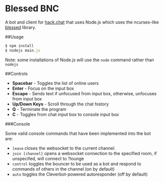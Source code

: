 # Blessed BNC

A bot and client for <a href="https://github.com/AndrewBelt/hack.chat">hack.chat</a> that uses Node.js which uses the ncurses-like <a href="https://github.com/chjj/blessed">blessed</a> library.

##Usage

``` js
$ npm install
$ nodejs main.js
```
Note: some installations of Node.js will use the `node` command rather than `nodejs`

##Controls

- __Spacebar__ - Toggles the list of online users
- __Enter__ - Focus on the input box
- __Escape__ - Sends text if unfocused from input box, otherwise, unfocuses from input box
- __Up/Down Keys__ - Scroll through the chat history
- __Q__ - Terminate the program
- __C__ - Toggles from chat input box to console input box

###Console

Some valid console commands that have been implemented into the bot are:

- `leave` closes the websocket to the current channel.
- `join [channel]` opens a websocket connection to the specified room, if unspecifed, will connect to ?lounge
- `control` toggles the bouncer to be used as a bot and respond to commands of others in the channel (on by default)
- `auto` toggles the Cleverbot-powered autoresponder (off by default)
